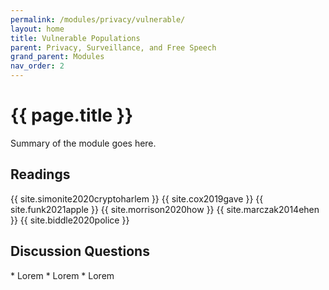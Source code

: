 ```yaml
---
permalink: /modules/privacy/vulnerable/
layout: home
title: Vulnerable Populations
parent: Privacy, Surveillance, and Free Speech
grand_parent: Modules
nav_order: 2
---
```


# {{ page.title }}
Summary of the module goes here.

<h2 class="text-delta">Readings</h2>
{{ site.simonite2020cryptoharlem }}
{{ site.cox2019gave }}
{{ site.funk2021apple }}
{{ site.morrison2020how }}
{{ site.marczak2014ehen }}
{{ site.biddle2020police }}

<h2 class="text-delta">Discussion Questions</h2>
* Lorem
* Lorem
* Lorem